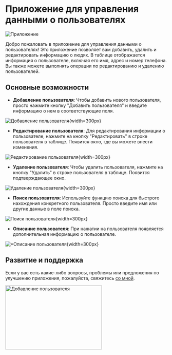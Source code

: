 # Приложение для управления данными о пользователях

![Приложение](https://i.ibb.co/yqV6MPd/ImgRead.png)

Добро пожаловать в приложение для управления данными о пользователях! Это приложение позволяет вам добавить, удалить и редактировать информацию о людях. В таблице отображается информация о пользователе, включая его имя, адрес и номер телефона. Вы также можете выполнять операции по редактированию и удалению пользователей.

## Основные возможности

- **Добавление пользователя**: Чтобы добавить нового пользователя, просто нажмите кнопку "Добавить пользователя" и введите информацию о нем в соответствующие поля.

![Добавление пользователя](https://i.ibb.co/mS68wcN/image3.png){width=300px}

- **Редактирование пользователя**: Для редактирования информации о пользователе, нажмите на кнопку "Редактировать" в строке пользователя в таблице. Появится окно, где вы можете внести изменения.

![Редактирование пользователя](https://i.ibb.co/jDcmGdK/image4.png){width=300px}

- **Удаление пользователя**: Чтобы удалить пользователя, нажмите на кнопку "Удалить" в строке пользователя в таблице. Появится подтверждающее окно.

![Удаление пользователя](https://i.ibb.co/28d0R24/image5.png){width=300px}

- **Поиск пользователя**: Используйте функцию поиска для быстрого нахождения конкретного пользователя. Просто введите имя или другие данные в поле поиска.

![Поиск пользователя](https://i.ibb.co/8YVPSgL/image2.png){width=300px}

- **Описание пользователя**: При нажатии на пользователя появляется дополнительная информацию о пользователе.

![*Описание пользователя](https://i.ibb.co/MC41TNy/image6.png){width=300px}

## Развитие и поддержка

Если у вас есть какие-либо вопросы, проблемы или предложения по улучшению приложения, пожалуйста, свяжитесь [со мной](https://vk.com/kir1lka).

<img src="https://i.ibb.co/mS68wcN/image3.png" alt="Добавление пользователя" style="width:300px;height:200px;">

